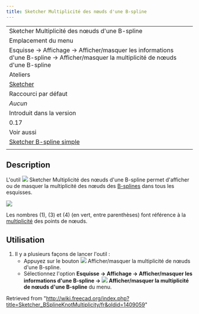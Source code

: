 ```yaml
---
title: Sketcher Multiplicité des nœuds d'une B-spline
---
```

|  |
| --- |
| Sketcher Multiplicité des nœuds d'une B-spline |
| Emplacement du menu |
| Esquisse → Affichage → Afficher/masquer les informations d'une B-spline → Afficher/masquer la multiplicité de nœuds d'une B-spline |
| Ateliers |
| [Sketcher](/Sketcher_Workbench/fr "Sketcher Workbench/fr") |
| Raccourci par défaut |
| *Aucun* |
| Introduit dans la version |
| 0.17 |
| Voir aussi |
| [Sketcher B-spline simple](/Sketcher_CreateBSpline/fr "Sketcher CreateBSpline/fr") |
|  |

## Description

L'outil ![](/images/Sketcher_BSplineKnotMultiplicity.svg) Sketcher Multiplicité des nœuds d'une B-spline permet d'afficher ou de masquer la multiplicité des nœuds des [B-splines](/B-Splines/fr "B-Splines/fr") dans tous les esquisses.

![](/images/Sketcher_KnotMultiplicity_multiplicity3.png)

Les nombres (1), (3) et (4) (en vert, entre parenthèses) font référence à la [multiplicité](/Sketcher_BSplineIncreaseKnotMultiplicity/fr "Sketcher BSplineIncreaseKnotMultiplicity/fr") des points de nœuds.

## Utilisation

1. Il y a plusieurs façons de lancer l'outil :
   * Appuyez sur le bouton ![](/images/Sketcher_BSplineKnotMultiplicity.svg) Afficher/masquer la multiplicité de nœuds d'une B-spline.
   * Sélectionnez l'option **Esquisse → Affichage → Afficher/masquer les informations d'une B-spline → ![](/images/Sketcher_BSplineKnotMultiplicity.svg) Afficher/masquer la multiplicité de nœuds d'une B-spline** du menu.

Retrieved from "<http://wiki.freecad.org/index.php?title=Sketcher_BSplineKnotMultiplicity/fr&oldid=1409059>"